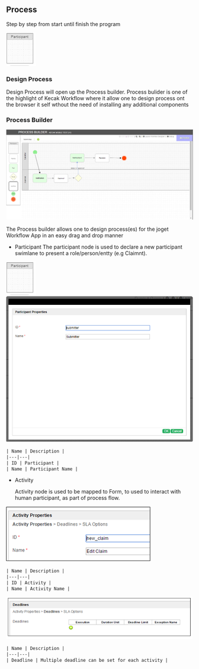 ## Process ##

Step by step from start until finish the program 

<img src = "https://raw.githubusercontent.com/kinnara-digital-studio/kecak-workflow/master/docs/assets/buildingPlugins-participantProcess.png" alt="buildingPlugins-participantProcess" />

### Design Process ###
 Design Process will open up the Process builder. Process bulider is one of the highlight of Kecak Workflow where it allow one to design process ont the browser it self wthout the need of installing any additional components 

 
### Process Builder ###

<img src = "https://raw.githubusercontent.com/kinnara-digital-studio/kecak-workflow/master/docs/assets/buildingPlugins-pluginsProcessBuilder.png" alt="buildingPlugins-pluginsProcessBuilder" />

The Process builder allows one to design process(es) for the joget Workflow App in an easy drag and drop manner

- Participant 
	The participant node is used to declare a new participant swimlane to present a role/person/entty (e.g Claimnt). 
	
<img src = "https://raw.githubusercontent.com/kinnara-digital-studio/kecak-workflow/master/docs/assets/buildingPlugins-participantProcess.png" alt="buildingPlugins-participantProcess" />
	
<img src = "https://raw.githubusercontent.com/kinnara-digital-studio/kecak-workflow/master/docs/assets/buildingPlugins-participantProperties.png" alt="buildingPlugins-participantProperties" />

	
	| Name | Description |
	|---|---|
	| ID | Participant |
	| Name | Participant Name |
	
	
- Activity

	Activity node is used to be mapped to Form, to used to interact with human participant, as part of process flow.
	
<img src = "https://raw.githubusercontent.com/kinnara-digital-studio/kecak-workflow/master/docs/assets/buildingPlugins-participantActivity.png" alt="buildingPlugins-participantActivity" />
	
	| Name | Description |
	|---|---|
	| ID | Activity |
	| Name | Activity Name | 
	
<img src = "https://raw.githubusercontent.com/kinnara-digital-studio/kecak-workflow/master/docs/assets/buildingPlugins-processDeadline.png" alt="buildingPlugins-processDeadline" />
	
	| Name | Description |
	|---|---|
	| Deadline | Multiple deadline can be set for each activity |
	
